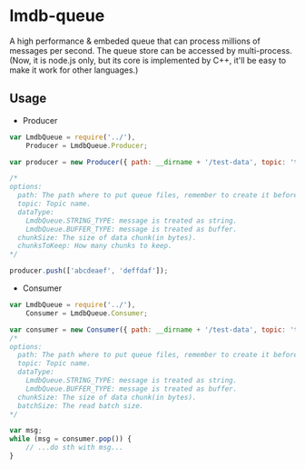 # lmdb-queue
  A high performance & embeded queue that can process millions of messages per second. The queue store can be accessed by multi-process.
  (Now, it is node.js only, but its core is implemented by C++, it'll be easy to make it work for other languages.)
  
## Usage
- Producer
```js
var LmdbQueue = require('../'),
    Producer = LmdbQueue.Producer;

var producer = new Producer({ path: __dirname + '/test-data', topic: 'test', dataType: LmdbQueue.STRING_TYPE, chunkSize: 64 * 1024 * 1024, chunksToKeep: 8 });

/*
options:
  path: The path where to put queue files, remember to create it before open it.
  topic: Topic name.
  dataType:
    LmdbQueue.STRING_TYPE: message is treated as string.
    LmdbQueue.BUFFER_TYPE: message is treated as buffer.
  chunkSize: The size of data chunk(in bytes).
  chunksToKeep: How many chunks to keep.
*/

producer.push(['abcdeaef', 'deffdaf']);
```

- Consumer
```js
var LmdbQueue = require('../'),
    Consumer = LmdbQueue.Consumer;

var consumer = new Consumer({ path: __dirname + '/test-data', topic: 'test', name: 'test', dataType: LmdbQueue.STRING_TYPE, chunkSize: 64 * 1024 * 1024, batchSize: 1024 * 16 });
/*
options:
  path: The path where to put queue files, remember to create it before open it.
  topic: Topic name.
  dataType:
    LmdbQueue.STRING_TYPE: message is treated as string.
    LmdbQueue.BUFFER_TYPE: message is treated as buffer.
  chunkSize: The size of data chunk(in bytes).
  batchSize: The read batch size.
*/

var msg;
while (msg = consumer.pop()) {
    // ...do sth with msg...
}
```
